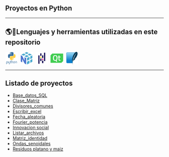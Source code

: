 <h2>Proyectos en Python</h2>

---

<div align="left">
    <h2>🌎🔨Lenguajes y herramientas utilizadas en este repositorio</h2>
    <div>
        <img src="https://github.com/devicons/devicon/blob/master/icons/python/python-original-wordmark.svg" title="Python" alt="Python" width="40" height="40" />&nbsp;
        <img src="https://github.com/devicons/devicon/blob/master/icons/numpy/numpy-original.svg" title="Numpy" alt="Numpy" width="40" height="40" />&nbsp;
        <img src="https://github.com/devicons/devicon/blob/master/icons/pandas/pandas-original.svg" title="Pandas" alt="Pandas" width="40" height="40" />&nbsp;
        <img src="https://github.com/devicons/devicon/blob/master/icons/qt/qt-original.svg" title="QT" alt="QT" width="40" height="40" />&nbsp;
        <img src="https://github.com/devicons/devicon/blob/master/icons/sqlite/sqlite-original.svg" title="sqlite" alt="Qsqlite" width="40" height="40" />&nbsp; 
    </div>
</div>

---

<h2>Listado de proyectos</h2>

<ul>
    <li><a href="https://github.com/santiagoramirez10/Proyectos_Python/tree/main/Base_datos_SQL">Base_datos_SQL</a></li>
    <li><a href="https://github.com/santiagoramirez10/Proyectos_Python/tree/main/Clase_Matriz">Clase_Matriz</a></li>
    <li><a href="https://github.com/santiagoramirez10/Proyectos_Python/tree/main/Divisores_comunes">Divisores_comunes</a></li>
    <li><a href="https://github.com/santiagoramirez10/Proyectos_Python/tree/main/Escribir_excel">Escribir_excel</a></li>
    <li><a href="https://github.com/santiagoramirez10/Proyectos_Python/tree/main/Fecha_aleatoria">Fecha_aleatoria</a></li>
    <li><a href="https://github.com/santiagoramirez10/Proyectos_Python/tree/main/Fourier_potencia">Fourier_potencia</a></li>
    <li><a href="https://github.com/santiagoramirez10/Proyectos_Python/tree/main/reto_innovacion_social">Innovacion social</a></li>
    <li><a href="https://github.com/santiagoramirez10/Proyectos_Python/tree/main/Listar_archivos">Listar_archivos</a></li>
    <li><a href="https://github.com/santiagoramirez10/Proyectos_Python/tree/main/Matriz_identidad">Matriz_identidad</a></li>
    <li><a href="https://github.com/santiagoramirez10/Proyectos_Python/tree/main/Ondas_senoidales">Ondas_senoidales</a></li>
    <li><a href="https://github.com/santiagoramirez10/Proyectos_Python/tree/main/Residuos_platano_maiz">Residuos platano y maiz</a></li>
</ul>
